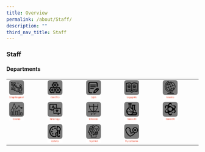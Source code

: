 ```yaml
---
title: Overview
permalink: /about/Staff/
description: ""
third_nav_title: Staff
---
```

### Staff

#### Departments

|  |  |  |  |  |
|---|---|---|---|---|
| <a href="https://moe-nationaljc-staging.netlify.app/about/staff/college-management-committee"><img style="width:45%" src="/images/s1.png"></a> | <a href="https://moe-nationaljc-staging.netlify.app/about/staff/admin-office"><img style="width:45%" src="/images/s2.png"></a> | <a href="https://moe-nationaljc-staging.netlify.app/about/staff/english"><img style="width:45%" src="/images/s3.png"></a> | <a href="https://moe-nationaljc-staging.netlify.app/about/staff/language-arts"><img style="width:45%" src="/images/s4.png"></a> | <a href="https://moe-nationaljc-staging.netlify.app/about/staff/humanities"><img style="width:45%" src="/images/s5.png"></a> |
| <a href="https://moe-nationaljc-staging.netlify.app/about/staff/economics"><img style="width:45%" src="/images/s6.png"></a> | <a href="https://moe-nationaljc-staging.netlify.app/about/staff/mother-tongue"><img style="width:45%" src="/images/s7.png"></a> | <a href="https://moe-nationaljc-staging.netlify.app/about/staff/mathematics-and-computing"><img style="width:45%" src="/images/s8.png"></a> | <a href="https://moe-nationaljc-staging.netlify.app/about/staff/science-jh"><img style="width:45%" src="/images/s9.png"></a> | <a href="https://moe-nationaljc-staging.netlify.app/about/staff/science-sh"><img style="width:45%" src="/images/s10.png"></a> |
|  | <a href="https://moe-nationaljc-staging.netlify.app/about/staff/aesthetics"><img style="width:45%" src="/images/s11.png"></a> | <a href="https://moe-nationaljc-staging.netlify.app/about/staff/project-work"><img style="width:45%" src="/images/s12.png"></a> | <a href="https://moe-nationaljc-staging.netlify.app/about/staff/physical-education"><img style="width:45%" src="/images/s13.png"></a> |  |